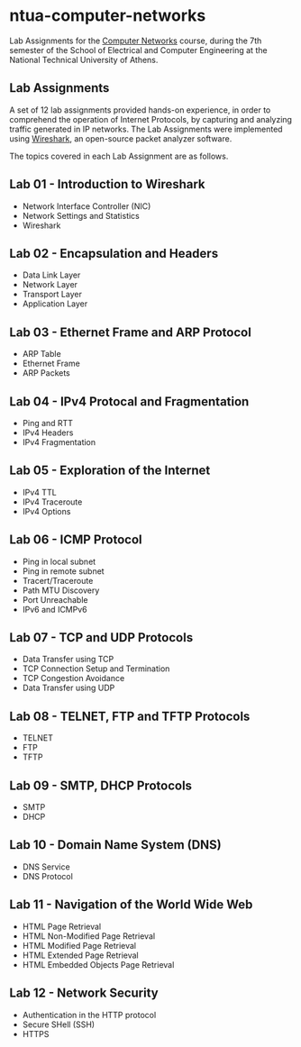 # ntua-computer-networks

Lab Assignments for the [Computer Networks](https://www.ece.ntua.gr/en/undergraduate/courses/3298) course, during the 7th semester of the School of Electrical and Computer Engineering at the National Technical University of Athens.

## Lab Assignments
A set of 12 lab assignments provided hands-on experience, in order to comprehend the operation of Internet Protocols, by capturing and analyzing traffic generated in IP networks. The Lab Assignments were implemented using [Wireshark](https://www.wireshark.org/), an open-source packet analyzer software.

The topics covered in each Lab Assignment are as follows.

## Lab 01 - Introduction to Wireshark

- Network Interface Controller (NIC)
- Network Settings and Statistics
- Wireshark

## Lab 02 - Encapsulation and Headers

- Data Link Layer
- Network Layer
- Transport Layer
- Application Layer

## Lab 03 - Ethernet Frame and ARP Protocol

- ARP Table
- Ethernet Frame
- ARP Packets

## Lab 04 - IPv4 Protocal and Fragmentation

- Ping and RTT
- IPv4 Headers
- IPv4 Fragmentation

## Lab 05 - Exploration of the Internet

- IPv4 TTL
- IPv4 Traceroute
- IPv4 Options

## Lab 06 - ICMP Protocol

- Ping in local subnet
- Ping in remote subnet
- Tracert/Traceroute
- Path MTU Discovery
- Port Unreachable
- IPv6 and ICMPv6

## Lab 07 - TCP and UDP Protocols

- Data Transfer using TCP
- TCP Connection Setup and Termination
- TCP Congestion Avoidance
- Data Transfer using UDP

## Lab 08 - TELNET, FTP and TFTP Protocols

- TELNET
- FTP
- TFTP

## Lab 09 - SMTP, DHCP Protocols

- SMTP
- DHCP

## Lab 10 - Domain Name System (DNS)

- DNS Service
- DNS Protocol

## Lab 11 - Navigation of the World Wide Web

- HTML Page Retrieval
- HTML Non-Modified Page Retrieval
- HTML Modified Page Retrieval
- HTML Extended Page Retrieval
- HTML Embedded Objects Page Retrieval

## Lab 12 - Network Security

- Authentication in the HTTP protocol
- Secure SHell (SSH)
- HTTPS
